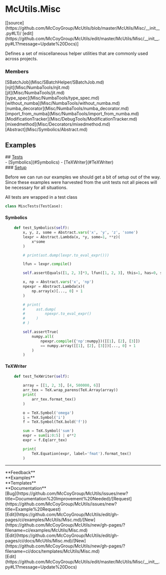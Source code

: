 # <a id="McUtils.Misc">McUtils.Misc</a> 
<div class="docs-source-link" markdown="1">
[[source](https://github.com/McCoyGroup/McUtils/blob/master/McUtils/Misc/__init__.py#L1)/
[edit](https://github.com/McCoyGroup/McUtils/edit/master/McUtils/Misc/__init__.py#L1?message=Update%20Docs)]
</div>
    
Defines a set of miscellaneous helper utilities that are commonly used across projects.

### Members
<div class="container alert alert-secondary bg-light">
  <div class="row">
   <div class="col" markdown="1">
[SBatchJob](Misc/SBatchHelper/SBatchJob.md)   
</div>
   <div class="col" markdown="1">
[njit](Misc/NumbaTools/njit.md)   
</div>
   <div class="col" markdown="1">
[jit](Misc/NumbaTools/jit.md)   
</div>
</div>
  <div class="row">
   <div class="col" markdown="1">
[type_spec](Misc/NumbaTools/type_spec.md)   
</div>
   <div class="col" markdown="1">
[without_numba](Misc/NumbaTools/without_numba.md)   
</div>
   <div class="col" markdown="1">
[numba_decorator](Misc/NumbaTools/numba_decorator.md)   
</div>
</div>
  <div class="row">
   <div class="col" markdown="1">
[import_from_numba](Misc/NumbaTools/import_from_numba.md)   
</div>
   <div class="col" markdown="1">
[ModificationTracker](Misc/DebugTools/ModificationTracker.md)   
</div>
   <div class="col" markdown="1">
[mixedmethod](Misc/Decorators/mixedmethod.md)   
</div>
</div>
  <div class="row">
   <div class="col" markdown="1">
[Abstract](Misc/Symbolics/Abstract.md)   
</div>
   <div class="col" markdown="1">
   
</div>
   <div class="col" markdown="1">
   
</div>
</div>
</div>





## Examples













<div class="collapsible-section">
 <div class="collapsible-section collapsible-section-header" markdown="1">
## <a class="collapse-link" data-toggle="collapse" href="#Tests-a2fbb2" markdown="1"> Tests</a> <a class="float-right" data-toggle="collapse" href="#Tests-a2fbb2"><i class="fa fa-chevron-down"></i></a>
 </div>
 <div class="collapsible-section collapsible-section-body collapse show" id="Tests-a2fbb2" markdown="1">
 - [Symbolics](#Symbolics)
- [TeXWriter](#TeXWriter)

<div class="collapsible-section">
 <div class="collapsible-section collapsible-section-header" markdown="1">
### <a class="collapse-link" data-toggle="collapse" href="#Setup-d1c2e5" markdown="1"> Setup</a> <a class="float-right" data-toggle="collapse" href="#Setup-d1c2e5"><i class="fa fa-chevron-down"></i></a>
 </div>
 <div class="collapsible-section collapsible-section-body collapse show" id="Setup-d1c2e5" markdown="1">
 
Before we can run our examples we should get a bit of setup out of the way.
Since these examples were harvested from the unit tests not all pieces
will be necessary for all situations.

All tests are wrapped in a test class
```python
class MiscTests(TestCase):
```

 </div>
</div>

#### <a name="Symbolics">Symbolics</a>
```python
    def test_Symbolics(self):
        x, y, z, some = Abstract.vars('x', 'y', 'z', 'some')
        lexpr = Abstract.Lambda(x, *y, some=1, **z)(
            x*some
        )

        # print(ast.dump(lexpr.to_eval_expr()))

        lfun = lexpr.compile()

        self.assertEquals([1, 2, 3]*3, lfun([1, 2, 3], this=1, has=0, some=3, effect=4))

        x, np = Abstract.vars('x', 'np')
        npexpr = Abstract.Lambda(x)(
            np.array(x)[..., 0] + 1
        )

        # print(
        #     ast.dump(
        #         npexpr.to_eval_expr()
        #     )
        # )

        self.assertTrue(
            numpy.all(
                npexpr.compile({'np':numpy})([[1], [2], [3]])
                == numpy.array([[1], [2], [3]])[..., 0] + 1
            )
        )
```

#### <a name="TeXWriter">TeXWriter</a>
```python
    def test_TeXWriter(self):

        array = [[1, 2, 3], [4, 500000, 6]]
        arr_tex = TeX.wrap_parens(TeX.Array(array))
        print(
            arr_tex.format_tex()
        )

        o = TeX.Symbol('omega')
        i = TeX.Symbol('i')
        f = TeX.Symbol(TeX.bold('f'))

        sum = TeX.Symbol('sum')
        expr = sum[i:0:5] | o**2
        expr = f.Eq(arr_tex)

        print(
            TeX.Equation(expr, label='fmat').format_tex()
        )
```

 </div>
</div>






---


<div markdown="1" class="text-secondary">
<div class="container">
  <div class="row">
   <div class="col" markdown="1">
**Feedback**   
</div>
   <div class="col" markdown="1">
**Examples**   
</div>
   <div class="col" markdown="1">
**Templates**   
</div>
   <div class="col" markdown="1">
**Documentation**   
</div>
   <div class="col" markdown="1">
   
</div>
   <div class="col" markdown="1">
   
</div>
   <div class="col" markdown="1">
   
</div>
</div>
  <div class="row">
   <div class="col" markdown="1">
[Bug](https://github.com/McCoyGroup/McUtils/issues/new?title=Documentation%20Improvement%20Needed)/[Request](https://github.com/McCoyGroup/McUtils/issues/new?title=Example%20Request)   
</div>
   <div class="col" markdown="1">
[Edit](https://github.com/McCoyGroup/McUtils/edit/gh-pages/ci/examples/McUtils/Misc.md)/[New](https://github.com/McCoyGroup/McUtils/new/gh-pages/?filename=ci/examples/McUtils/Misc.md)   
</div>
   <div class="col" markdown="1">
[Edit](https://github.com/McCoyGroup/McUtils/edit/gh-pages/ci/docs/McUtils/Misc.md)/[New](https://github.com/McCoyGroup/McUtils/new/gh-pages/?filename=ci/docs/templates/McUtils/Misc.md)   
</div>
   <div class="col" markdown="1">
[Edit](https://github.com/McCoyGroup/McUtils/edit/master/McUtils/Misc/__init__.py#L1?message=Update%20Docs)   
</div>
   <div class="col" markdown="1">
   
</div>
   <div class="col" markdown="1">
   
</div>
   <div class="col" markdown="1">
   
</div>
</div>
</div>
</div>